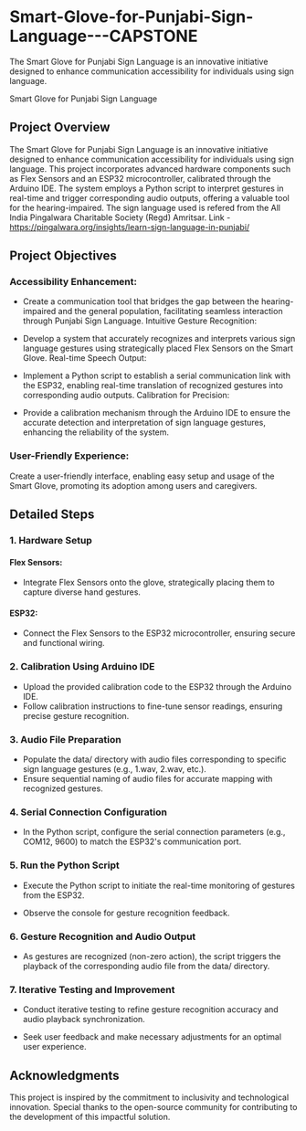 # Smart-Glove-for-Punjabi-Sign-Language---CAPSTONE
The Smart Glove for Punjabi Sign Language is an innovative initiative designed to enhance communication accessibility for individuals using sign language.

Smart Glove for Punjabi Sign Language

## Project Overview
The Smart Glove for Punjabi Sign Language is an innovative initiative designed to enhance communication accessibility for individuals using sign language. This project incorporates advanced hardware components such as Flex Sensors and an ESP32 microcontroller, calibrated through the Arduino IDE. The system employs a Python script to interpret gestures in real-time and trigger corresponding audio outputs, offering a valuable tool for the hearing-impaired.
The sign language used is refered from the All India Pingalwara Charitable Society (Regd) Amritsar.
Link - https://pingalwara.org/insights/learn-sign-language-in-punjabi/

## Project Objectives
### Accessibility Enhancement:

- Create a communication tool that bridges the gap between the hearing-impaired and the general population, facilitating seamless interaction through Punjabi Sign Language.
Intuitive Gesture Recognition:

- Develop a system that accurately recognizes and interprets various sign language gestures using strategically placed Flex Sensors on the Smart Glove.
Real-time Speech Output:

- Implement a Python script to establish a serial communication link with the ESP32, enabling real-time translation of recognized gestures into corresponding audio outputs.
Calibration for Precision:

- Provide a calibration mechanism through the Arduino IDE to ensure the accurate detection and interpretation of sign language gestures, enhancing the reliability of the system.

### User-Friendly Experience:

Create a user-friendly interface, enabling easy setup and usage of the Smart Glove, promoting its adoption among users and caregivers.

## Detailed Steps
### 1. Hardware Setup

#### Flex Sensors:
- Integrate Flex Sensors onto the glove, strategically placing them to capture diverse hand gestures.
#### ESP32:
- Connect the Flex Sensors to the ESP32 microcontroller, ensuring secure and functional wiring.

### 2. Calibration Using Arduino IDE

- Upload the provided calibration code to the ESP32 through the Arduino IDE.
- Follow calibration instructions to fine-tune sensor readings, ensuring precise gesture recognition.

### 3. Audio File Preparation
   
- Populate the data/ directory with audio files corresponding to specific sign language gestures (e.g., 1.wav, 2.wav, etc.).
- Ensure sequential naming of audio files for accurate mapping with recognized gestures.

### 4. Serial Connection Configuration
   
- In the Python script, configure the serial connection parameters (e.g., COM12, 9600) to match the ESP32's communication port.

### 5. Run the Python Script
   
- Execute the Python script to initiate the real-time monitoring of gestures from the ESP32.

- Observe the console for gesture recognition feedback.

### 6. Gesture Recognition and Audio Output
   
- As gestures are recognized (non-zero action), the script triggers the playback of the corresponding audio file from the data/ directory.

### 7. Iterative Testing and Improvement
   
- Conduct iterative testing to refine gesture recognition accuracy and audio playback synchronization.

- Seek user feedback and make necessary adjustments for an optimal user experience.

## Acknowledgments
This project is inspired by the commitment to inclusivity and technological innovation. Special thanks to the open-source community for contributing to the development of this impactful solution.
